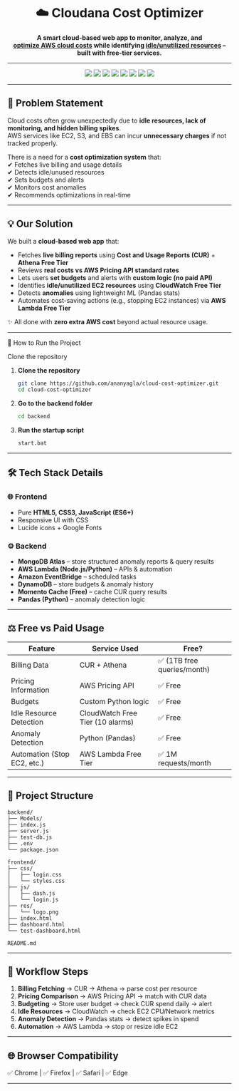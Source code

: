 <h1 align="center">☁️ Cloudana Cost Optimizer</h1>

<p align="center">
  <b>A smart cloud-based web app to monitor, analyze, and <br>
  <u>optimize AWS cloud costs</u> while identifying <u>idle/unutilized resources</u> – built with free-tier services.</b>
</p>

---

<p align="center">
  <!-- Tech Stack Badges -->
  <img src="https://img.shields.io/badge/HTML5-E34F26?style=for-the-badge&logo=html5&logoColor=white" />
  <img src="https://img.shields.io/badge/CSS3-1572B6?style=for-the-badge&logo=css3&logoColor=white" />
  <img src="https://img.shields.io/badge/JavaScript-ES6+-F7DF1E?style=for-the-badge&logo=javascript&logoColor=black" />
  <img src="https://img.shields.io/badge/Node.js-339933?style=for-the-badge&logo=nodedotjs&logoColor=white" />
  <img src="https://img.shields.io/badge/AWS%20Lambda-FF9900?style=for-the-badge&logo=awslambda&logoColor=white" />
  <img src="https://img.shields.io/badge/Amazon%20CloudWatch-FF4F8B?style=for-the-badge&logo=amazoncloudwatch&logoColor=white" />
  <img src="https://img.shields.io/badge/MongoDB-47A248?style=for-the-badge&logo=mongodb&logoColor=white" />
  <img src="https://img.shields.io/badge/Python-3776AB?style=for-the-badge&logo=python&logoColor=white" />
</p>

---

## 🚀 Problem Statement
Cloud costs often grow unexpectedly due to **idle resources, lack of monitoring, and hidden billing spikes**.  
AWS services like EC2, S3, and EBS can incur **unnecessary charges** if not tracked properly.  

There is a need for a **cost optimization system** that:  
✔ Fetches live billing and usage details  
✔ Detects idle/unused resources  
✔ Sets budgets and alerts  
✔ Monitors cost anomalies  
✔ Recommends optimizations in real-time  

---

## 💡 Our Solution
We built a **cloud-based web app** that:  

-  Fetches **live billing reports** using **Cost and Usage Reports (CUR)** + **Athena Free Tier**  
-  Reviews **real costs vs AWS Pricing API standard rates**  
-  Lets users **set budgets** and alerts with **custom logic (no paid API)**  
-  Identifies **idle/unutilized EC2 resources** using **CloudWatch Free Tier**  
-  Detects **anomalies** using lightweight ML (Pandas stats)  
-  Automates cost-saving actions (e.g., stopping EC2 instances) via **AWS Lambda Free Tier**  

✨ All done with **zero extra AWS cost** beyond actual resource usage.  

---
🏃 How to Run the Project

Clone the repository
1. **Clone the repository**
   ```bash
   git clone https://github.com/ananyagla/cloud-cost-optimizer.git
   cd cloud-cost-optimizer 

2. **Go to the backend folder**
   ```bash
   cd backend

3. **Run the startup script**
   ```bash
   start.bat

---
## 🛠️ Tech Stack Details  

### 🌐 Frontend  
- Pure **HTML5, CSS3, JavaScript (ES6+)**  
- Responsive UI with CSS  
- Lucide icons + Google Fonts  

### ⚙️ Backend  
- **MongoDB Atlas** – store structured anomaly reports & query results
- **AWS Lambda (Node.js/Python)** – APIs & automation  
- **Amazon EventBridge** – scheduled tasks   
- **DynamoDB** – store budgets & anomaly history  
- **Momento Cache (Free)** – cache CUR query results 
- **Pandas (Python)** – anomaly detection logic  

---

## ⚖️ Free vs Paid Usage

| Feature                    | Service Used                    | Free? |
|-----------------------------|---------------------------------|-------|
| Billing Data               | CUR + Athena                   | ✅ (1TB free queries/month) |
| Pricing Information        | AWS Pricing API                | ✅ Free |
| Budgets                    | Custom Python logic            | ✅ Free |
| Idle Resource Detection    | CloudWatch Free Tier (10 alarms) | ✅ Free |
| Anomaly Detection          | Python (Pandas)                | ✅ Free |
| Automation (Stop EC2, etc.)| AWS Lambda Free Tier           | ✅ 1M requests/month |

---

## 📁 Project Structure  
```
backend/
├── Models/
├── index.js
├── server.js
├── test-db.js
├── .env
└── package.json

frontend/
├── css/
│   ├── login.css
│   └── styles.css
├── js/
│   ├── dash.js
│   └── login.js
├── res/
│   └── logo.png
├── index.html
├── dashboard.html
└── test-dashboard.html

README.md

```
---

## 🔧 Workflow Steps  

1. **Billing Fetching** → CUR → Athena → parse cost per resource  
2. **Pricing Comparison** → AWS Pricing API → match with CUR data  
3. **Budgeting** → Store user budget → check CUR spend daily → alert  
4. **Idle Resources** → CloudWatch → check EC2 CPU/Network metrics  
5. **Anomaly Detection** → Pandas stats → detect spikes in spend  
6. **Automation** → AWS Lambda → stop or resize idle EC2  

---

## 🌐 Browser Compatibility  
✅ Chrome  | ✅ Firefox | ✅ Safari  | ✅ Edge   

---
